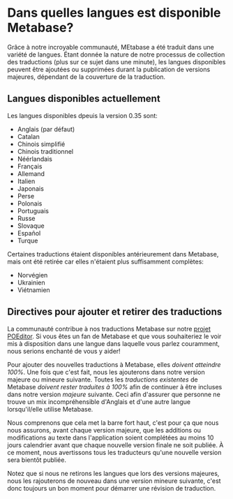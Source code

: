 # Dans quelles langues est disponible Metabase?

Grâce à notre incroyable communauté, MEtabase a été traduit dans une variété de langues. Étant donnée la nature de notre processus de collection des traductions (plus sur ce sujet dans une minute), les langues disponibles peuvent être ajoutées ou supprimées durant la publication de versions majeures, dépendant de la couverture de la traduction.

## Langues disponibles actuellement

Les langues disponibles dpeuis la version 0.35 sont:

- Anglais (par défaut)
- Catalan
- Chinois simplifié
- Chinois traditionnel
- Néérlandais
- Français
- Allemand
- Italien
- Japonais
- Perse
- Polonais
- Portuguais
- Russe
- Slovaque
- Español
- Turque

Certaines traductions étaient disponibles antérieurement dans Metabase, mais ont été retirée car elles n'étaient plus suffisamment complètes:

- Norvégien
- Ukrainien
- Viétnamien

## Directives pour ajouter et retirer des traductions

La communauté contribue à nos traductions Metabase sur notre [projet POEditor](https://poeditor.com/join/project/ynjQmwSsGh). Si vous êtes un fan de Metabase et que vous souhaiteriez le voir mis à disposition dans une langue dans laquelle vous parlez couramment, nous serions enchanté de vous y aider!

Pour ajouter des nouvelles traductions à Metabase, elles _doivent atteindre 100%_. Une fois que c'est fait, nous les ajouterons dans notre version majeure ou mineure suivante. Toutes les _traductions existentes_ de Metabase _doivent rester traduites à 100%_ afin de continuer à être incluses dans notre version _majeure_ suivante. Ceci afin d'assurer que personne ne trouve un mix incompréhensible d'Anglais et d'une autre langue lorsqu'il/elle utilise Metabase.

Nous comprenons que cela met la barre fort haut, c'est pour ça que nous nous assurons, avant chaque version majeure, que les additions ou modifications au texte dans l'application soient complétées au moins 10 jours calendrier avant que chaque nouvelle version finale ne soit publiée. À ce moment, nous avertissons tous les traducteurs qu'une nouvelle version sera bientôt publiée.

Notez que si nous ne retirons les langues que lors des versions majeures, nous les rajouterons de nouveau dans une version mineure suivante, c'est donc toujours un bon moment pour démarrer une révision de traduction.
